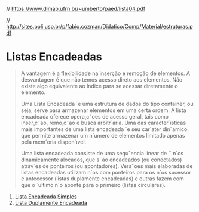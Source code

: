 // https://www.dimap.ufrn.br/~umberto/paed/lista04.pdf

// http://sites.poli.usp.br/p/fabio.cozman/Didatico/Comp/Material/estruturas.pdf

# Listas Encadeadas

> A vantagem é a flexibilidade na inserção e remoção de elementos. 
> A desvantagem é que não temos acesso direto aos elementos.
> Não existe algo equivalente ao índice para se acessar diretamente o elemento.
>
> Uma Lista Encadeada ´e uma estrutura de dados do tipo container, ou seja, serve para
> armazenar elementos em uma certa ordem. A lista encadeada oferece opera¸c˜oes de acesso
> geral, tais como inser¸c˜ao, remo¸c˜ao e busca arbitr´aria. Uma das caracter´ısticas mais importantes 
> de uma lista encadeada ´e seu car´ater dinˆamico, que permite armazenar um n´umero
> de elementos limitado apenas pela mem´oria dispon´ıvel.
> 
> Uma lista encadeada consiste de uma sequˆencia linear de ¨ n´os dinamicamente alocados,
> que s˜ao encadeados (ou conectados) atrav´es de ponteiros (ou apontadores). Vers˜oes mais
> elaboradas de listas encadeadas utilizam n´os com ponteiros para os n´os sucessor e antecessor 
> (listas duplamente encadeadas) e outras fazem com que o ´ultimo n´o aponte para o
> primeiro (listas circulares).

1. [Lista Encadeada Simples](/src/ListasEncadeadas/Simples)
2. [Lista Duplamente Encadeada](/src/ListasEncadeadas/DuplamenteEncadeada)